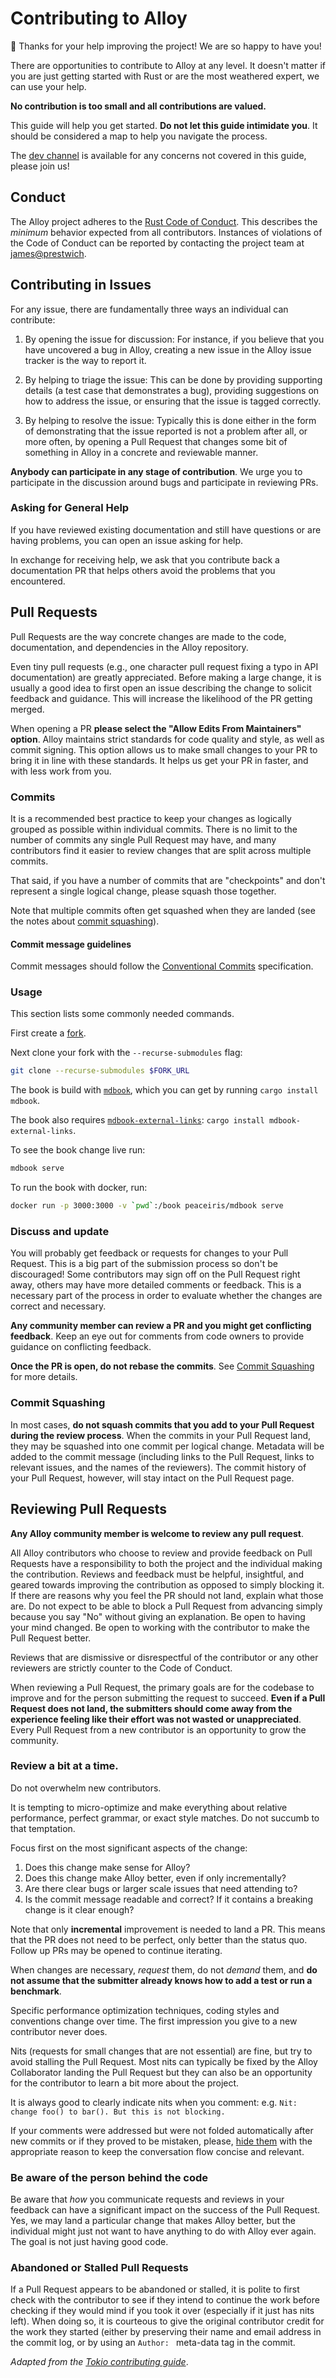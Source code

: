 # Contributing to Alloy

:balloon: Thanks for your help improving the project! We are so happy to have
you!

There are opportunities to contribute to Alloy at any level. It doesn't
matter if you are just getting started with Rust or are the most weathered
expert, we can use your help.

**No contribution is too small and all contributions are valued.**

This guide will help you get started. **Do not let this guide intimidate you**.
It should be considered a map to help you navigate the process.

The [dev channel][dev] is available for any concerns not covered in this guide,
please join us!

[dev]: https://t.me/ethers_rs

## Conduct

The Alloy project adheres to the [Rust Code of Conduct][coc]. This describes
the _minimum_ behavior expected from all contributors. Instances of violations
of the Code of Conduct can be reported by contacting the project team at
[james@prestwich](mailto:james@prestwi.ch).

[coc]: https://www.rust-lang.org/policies/code-of-conduct

## Contributing in Issues

For any issue, there are fundamentally three ways an individual can contribute:

1. By opening the issue for discussion: For instance, if you believe that you
   have uncovered a bug in Alloy, creating a new issue in the Alloy
   issue tracker is the way to report it.

2. By helping to triage the issue: This can be done by providing
   supporting details (a test case that demonstrates a bug), providing
   suggestions on how to address the issue, or ensuring that the issue is tagged
   correctly.

3. By helping to resolve the issue: Typically this is done either in the form of
   demonstrating that the issue reported is not a problem after all, or more
   often, by opening a Pull Request that changes some bit of something in
   Alloy in a concrete and reviewable manner.

**Anybody can participate in any stage of contribution**. We urge you to
participate in the discussion around bugs and participate in reviewing PRs.

### Asking for General Help

If you have reviewed existing documentation and still have questions or are
having problems, you can open an issue asking for help.

In exchange for receiving help, we ask that you contribute back a documentation
PR that helps others avoid the problems that you encountered.

## Pull Requests

Pull Requests are the way concrete changes are made to the code, documentation,
and dependencies in the Alloy repository.

Even tiny pull requests (e.g., one character pull request fixing a typo in API
documentation) are greatly appreciated. Before making a large change, it is
usually a good idea to first open an issue describing the change to solicit
feedback and guidance. This will increase the likelihood of the PR getting
merged.

When opening a PR **please select the "Allow Edits From Maintainers" option**.
Alloy maintains strict standards for code quality and style, as well as
commit signing. This option allows us to make small changes to your PR to bring
it in line with these standards. It helps us get your PR in faster, and with
less work from you.

### Commits

It is a recommended best practice to keep your changes as logically grouped as
possible within individual commits. There is no limit to the number of commits
any single Pull Request may have, and many contributors find it easier to review
changes that are split across multiple commits.

That said, if you have a number of commits that are "checkpoints" and don't
represent a single logical change, please squash those together.

Note that multiple commits often get squashed when they are landed (see the
notes about [commit squashing](#commit-squashing)).

#### Commit message guidelines

Commit messages should follow the
[Conventional Commits](https://www.conventionalcommits.org/en/v1.0.0/)
specification.

### Usage

This section lists some commonly needed commands.

First create a [fork](https://github.com/alloy-rs/book/fork).

Next clone your fork with the `--recurse-submodules` flag:

```sh
git clone --recurse-submodules $FORK_URL
```

The book is build with [`mdbook`](https://github.com/rust-lang/mdBook), which you can get by running `cargo install mdbook`.

The book also requires [`mdbook-external-links`](https://github.com/jonahgoldwastaken/mdbook-external-links): `cargo install mdbook-external-links`.

To see the book change live run:

```sh
mdbook serve
```

To run the book with docker, run:

```sh
docker run -p 3000:3000 -v `pwd`:/book peaceiris/mdbook serve
```

### Discuss and update

You will probably get feedback or requests for changes to your Pull Request.
This is a big part of the submission process so don't be discouraged! Some
contributors may sign off on the Pull Request right away, others may have
more detailed comments or feedback. This is a necessary part of the process
in order to evaluate whether the changes are correct and necessary.

**Any community member can review a PR and you might get conflicting feedback**.
Keep an eye out for comments from code owners to provide guidance on conflicting
feedback.

**Once the PR is open, do not rebase the commits**. See
[Commit Squashing](#commit-squashing) for more details.

### Commit Squashing

In most cases, **do not squash commits that you add to your Pull Request during
the review process**. When the commits in your Pull Request land, they may be
squashed into one commit per logical change. Metadata will be added to the
commit message (including links to the Pull Request, links to relevant issues,
and the names of the reviewers). The commit history of your Pull Request,
however, will stay intact on the Pull Request page.

## Reviewing Pull Requests

**Any Alloy community member is welcome to review any pull request**.

All Alloy contributors who choose to review and provide feedback on Pull
Requests have a responsibility to both the project and the individual making the
contribution. Reviews and feedback must be helpful, insightful, and geared
towards improving the contribution as opposed to simply blocking it. If there
are reasons why you feel the PR should not land, explain what those are. Do not
expect to be able to block a Pull Request from advancing simply because you say
"No" without giving an explanation. Be open to having your mind changed. Be open
to working with the contributor to make the Pull Request better.

Reviews that are dismissive or disrespectful of the contributor or any other
reviewers are strictly counter to the Code of Conduct.

When reviewing a Pull Request, the primary goals are for the codebase to improve
and for the person submitting the request to succeed. **Even if a Pull Request
does not land, the submitters should come away from the experience feeling like
their effort was not wasted or unappreciated**. Every Pull Request from a new
contributor is an opportunity to grow the community.

### Review a bit at a time.

Do not overwhelm new contributors.

It is tempting to micro-optimize and make everything about relative performance,
perfect grammar, or exact style matches. Do not succumb to that temptation.

Focus first on the most significant aspects of the change:

1. Does this change make sense for Alloy?
2. Does this change make Alloy better, even if only incrementally?
3. Are there clear bugs or larger scale issues that need attending to?
4. Is the commit message readable and correct? If it contains a breaking change
   is it clear enough?

Note that only **incremental** improvement is needed to land a PR. This means
that the PR does not need to be perfect, only better than the status quo. Follow
up PRs may be opened to continue iterating.

When changes are necessary, _request_ them, do not _demand_ them, and **do not
assume that the submitter already knows how to add a test or run a benchmark**.

Specific performance optimization techniques, coding styles and conventions
change over time. The first impression you give to a new contributor never does.

Nits (requests for small changes that are not essential) are fine, but try to
avoid stalling the Pull Request. Most nits can typically be fixed by the
Alloy Collaborator landing the Pull Request but they can also be an
opportunity for the contributor to learn a bit more about the project.

It is always good to clearly indicate nits when you comment: e.g.
`Nit: change foo() to bar(). But this is not blocking.`

If your comments were addressed but were not folded automatically after new
commits or if they proved to be mistaken, please, [hide them][hiding-a-comment]
with the appropriate reason to keep the conversation flow concise and relevant.

### Be aware of the person behind the code

Be aware that _how_ you communicate requests and reviews in your feedback can
have a significant impact on the success of the Pull Request. Yes, we may land
a particular change that makes Alloy better, but the individual might just
not want to have anything to do with Alloy ever again. The goal is not just
having good code.

### Abandoned or Stalled Pull Requests

If a Pull Request appears to be abandoned or stalled, it is polite to first
check with the contributor to see if they intend to continue the work before
checking if they would mind if you took it over (especially if it just has nits
left). When doing so, it is courteous to give the original contributor credit
for the work they started (either by preserving their name and email address in
the commit log, or by using an `Author: ` meta-data tag in the commit.

_Adapted from the [Tokio contributing guide]_.

[hiding-a-comment]: https://help.github.com/articles/managing-disruptive-comments/#hiding-a-comment
[documentation test]: https://doc.rust-lang.org/rustdoc/documentation-tests.html
[Tokio contributing guide]: https://github.com/tokio-rs/tokio/blob/master/CONTRIBUTING.md